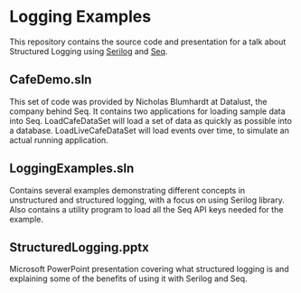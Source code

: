 # Logging Examples

This repository contains the source code and presentation for a talk about Structured Logging using [Serilog](https://serilog.net/) and [Seq](https://datalust.co/seq).

## CafeDemo.sln

This set of code was provided by Nicholas Blumhardt at Datalust, the company behind Seq. It contains two applications for loading sample data into Seq. LoadCafeDataSet will load a set of data as quickly as possible into a database. LoadLiveCafeDataSet will load events over time, to simulate an actual running application.

## LoggingExamples.sln

Contains several examples demonstrating different concepts in unstructured and structured logging, with a focus on using Serilog library. Also contains a utility program to load all the Seq API keys needed for the example.

## StructuredLogging.pptx

Microsoft PowerPoint presentation covering what structured logging is and explaining some of the benefits of using it with Serilog and Seq.
